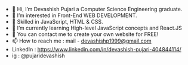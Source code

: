 - 👋 Hi, I’m Devashish Pujari a Computer Science Engineering graduate.
- 👀 I’m interested in Front-End WEB DEVELOPMENT.
- 👀 Skilled in JavaScript, HTML & CSS.
- 🌱 I’m currently learning High-level JavaScript concepts and React.JS
- 💞️ You can contact me to create your own website for FREE!
- 📫 How to reach me : mail - devashishp1999@gmail.com
- LinkedIn : https://www.linkedin.com/in/devashish-pujari-404844114/
- ig : @pujaridevashish

<!---
devashishp1999/devashishp1999 is a ✨ special ✨ repository because its `README.md` (this file) appears on your GitHub profile.
You can click the Preview link to take a look at your changes.
--->
